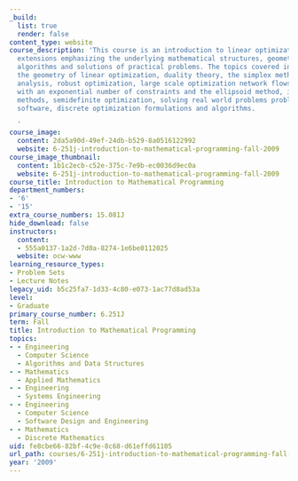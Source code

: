```yaml
---
_build:
  list: true
  render: false
content_type: website
course_description: 'This course is an introduction to linear optimization and its
  extensions emphasizing the underlying mathematical structures, geometrical ideas,
  algorithms and solutions of practical problems. The topics covered include: formulations,
  the geometry of linear optimization, duality theory, the simplex method, sensitivity
  analysis, robust optimization, large scale optimization network flows, solving problems
  with an exponential number of constraints and the ellipsoid method, interior point
  methods, semidefinite optimization, solving real world problems problems with computer
  software, discrete optimization formulations and algorithms.

  '
course_image:
  content: 2da5a90d-49ef-24db-b529-8a0516122992
  website: 6-251j-introduction-to-mathematical-programming-fall-2009
course_image_thumbnail:
  content: 1b1c2ecb-c52e-375c-7e9b-ec0036d9ec0a
  website: 6-251j-introduction-to-mathematical-programming-fall-2009
course_title: Introduction to Mathematical Programming
department_numbers:
- '6'
- '15'
extra_course_numbers: 15.081J
hide_download: false
instructors:
  content:
  - 555a0137-1a2d-7d0a-8274-1e6be0112025
  website: ocw-www
learning_resource_types:
- Problem Sets
- Lecture Notes
legacy_uid: b5c25fa7-1d33-4c80-e073-1ac77d8ad53a
level:
- Graduate
primary_course_number: 6.251J
term: Fall
title: Introduction to Mathematical Programming
topics:
- - Engineering
  - Computer Science
  - Algorithms and Data Structures
- - Mathematics
  - Applied Mathematics
- - Engineering
  - Systems Engineering
- - Engineering
  - Computer Science
  - Software Design and Engineering
- - Mathematics
  - Discrete Mathematics
uid: fe8cbe66-82bf-4c9e-8c68-d61effd61105
url_path: courses/6-251j-introduction-to-mathematical-programming-fall-2009
year: '2009'
---
```

